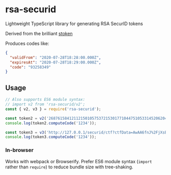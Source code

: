 # rsa-securid

Lightweight TypeScript library for generating RSA SecurID tokens

Derived from the brilliant [stoken](https://github.com/cernekee/stoken)

Produces codes like:

```json
{
  "validFrom": "2020-07-28T18:28:00.000Z",
  "expiresAt": "2020-07-28T18:29:00.000Z",
  "code": "93258349"
}
```

## Usage

```javascript
// Also supports ES6 module syntax:
// import v2 from 'rsa-securid/v2';
const { v2, v3 } = require('rsa-securid');

const token2 = v2('268761584121121501057537215301771044751053314520620437364173136510454342716753365');
console.log(token2.computeCode('1234'));

const token3 = v3('http://127.0.0.1/securid/ctf?ctfData=AwAA6fnJ%2FjXsB5gzMvmXLFf7Vwv7dock0eY9e0Tw9mZrravp%2Bcn%2BNewHmDMy%2BZcsV%2FtXC%2Ft2hyTR5j17RPD2Zmutq5tKvxjTjjScj%2BfbyBikrAwASsH8yed36FZqg%2BePO3mM3ybiR8fkenVhN5ERXVEqiNBKDEDhUh6iq%2BnKSPz752vJl3BD5CFyWfhijcJsH8DGymewRd2owRBXx6Jjm4ugl%2BKJte5TB4prrMdOuxwolL0SOEgVAM1AF3XGtxMK0R1jQwaxTSHGVZYxtnPX6m7E5BSZJrhz4YxQSc2VZwRdEhQWkv48MYiKUO%2BMz18dvOEgrWuFRcQGLIB4BM8C2eZJAro4sKa5V2meplLRY9xZruwSHXpdVWzpZ8B5Ko8ZD9Ei');
console.log(token3.computeCode('1234'));
```

### In-browser

Works with webpack or Browserify. Prefer ES6 module syntax (`import` rather than `require`) to reduce bundle size with tree-shaking.